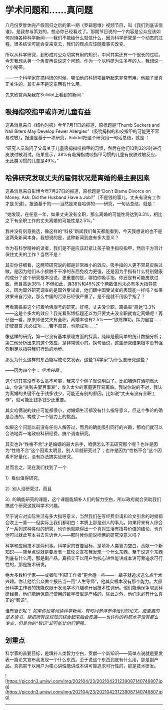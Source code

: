 # 学术问题和……真问题

八月份罗胖休完产假回归之后的第一期《罗辑思维》视频节目，叫《我们到底该信谁》，是我参与策划的，想必你已经看过了。那期节目说的一个内容是公众应该如何对待各种科学新闻——我们不能给什么就信什么，因为科学研究是一个动态的过程，很多结论可能会变来变去，我们的观点应该随着事实改变。

所以从科学研究，到形成对公众切实有用的知识，中间其实还有一个很长的过程。今天我想从另一个角度再说说这个问题。作为一个以科研为生多年的人，我想说一个小秘密。

——一个科学家在搞科研的时候，哪怕他的科研项目听起来非常有用，他脑子里真正关注的，其实并不是这东西有什么用。

先来欣赏两条我在Solidot上看到的新闻：

## 吸拇指咬指甲或许对儿童有益

这条消息来自《纽约时报》今年7月11日的报道，原标题是“Thumb Suckers and Nail Biters May Develop Fewer Allergies”（吸吮拇指的和咬指甲的可能更不容易过敏）。报道是基于一项研究，Solidot把这个研究用一句话总结，就是 ：

“研究人员询问了父母关于儿童吸拇指咬指甲的习惯，然后在他们13到32岁时进行皮肤过敏测试。结果显示，38%有吸拇指或咬指甲习惯的儿童有皮肤过敏反应，无此类习惯的儿童是49%。”

## 哈佛研究发现丈夫的雇佣状况是离婚的最主要因素

这条消息来自彭博今年7月27日的报道，原标题是“Don’t Blame Divorce on Money. Ask: Did the Husband Have a Job?”（不是钱的事儿，丈夫有没有工作才是关键）。报道基于的——当然是来自哈佛的——研究，一句话总结，就是：

“她发现，在任意一年，如果丈夫没有全职，那么离婚的可能性将达到3.3%，相比之下有全职工作的丈夫离婚的可能性是2.5%。”

我并没有刻意挑选，像这样的“科技”新闻我们每天都能看到，今天我想说的也不是这两条新闻本身。我想说的是，这种新闻到底有多大意义？

作为有科学精神的读者，我们是不是应该赶紧让孩子吸手指咬指甲，然后千方百计保住丈夫的工作？当然不是！

其实你仔细看，这两项研究说的都是非常微小的效应。吸手指的人更不容易皮肤过敏，是因为他们从小接触不干净的东西免疫力更强，还是因为手指有什么特别健康的成分？这个研究根本没说。更重要的是，哪怕你吸手指，你还是有可能皮肤过敏，而且高达38%！不但如此，连38%和49%这个两数值也未必有多大指导意义，因为国外研究调查的是国外受试者，他们跟中国受试者的表现能一样吗？如果效果来自污染，那么中国的污染已经很严重了，是不是就不用吸手指了？

再看离婚率这个打着哈佛旗号的研究。好吧，丈夫没全职，离婚率“高达”3.3%——这是个多大的效应？我光看彭博标题还以为只要丈夫没全职就肯定离婚呢！再仔细一看，原来即便丈夫有全职，离婚率也有2.5%——“欲练神功，挥刀自宫……即使自宫 未必成功……若不自宫，也能成功……”

像这样的研究，第一它没有基本原理方面的探索，纯粹是最简单的统计数据分析；第二他分析出来的这个效应，是非常微小的。换句话说，这些研究结果根本没有强烈到足以指导我们行动的地步。

那么为什么这样的东西能写成论文发表，这些“科学家”为什么要研究这些？

——因为四个字： *学术兴趣* 。

这个词其实没有多么高不可攀，我来举个例子就说明白了。比如咱俩在酒吧侃大山，你说“贫贱夫妻百事哀”，收入太少的家庭更容易离婚。我说你说的不对，我认为离婚的关键不在于钱多钱少，可能还有别的原因，比如说“丈夫有没有全职工作”，就可能比钱多钱少还重要。

其实咱俩说的效应可能都很小，对婚姻生活都没有什么指导意义，但这个争论的确是合法的，构成了一个智力上的挑战。

如果这个问题以前没有任何人解答过，而且的确能吸引同行的兴趣，那咱们就可以合法地弄一笔政府科研经费，搞个调查研究。

其实也许“性格不合”才是婚姻的最大杀手，咱俩怎么不去研究那个呢？也许是因为“性格不合”这个因素太明显，别人早就研究过了；也许是因为“性格不合”这个因素不好量化，没有办法搞实证研究。

总而言之，现在我们找到了一个

1）看似值得研究，

2）别人没研究过，而且

3）的确能研究的课题，这个课题能填补人们的智力空白，所以政府就会资助我们搞这个研究这就叫学术兴趣。

至于说它对实际生活有多大指导意义，当然我们在写经费申请和论文引言的时候都会吹上一番——但实际上我们都明白：本质上那是别人的事儿。如果将来有人综合了一系列这种类似的研究，也许他就能得出一个真对生活有指导价值的结论，也许他可以就此写本书去告诉世人——那时候你能说咱俩的研究没意义吗？

科学和应用技术是两码事。科学家的首要目标，是填补人类智力空白，贡献一个新知识——简单点说就是要发表一篇论文宣布我发现一个什么东西。至于说这个东西到底有什么用，那是副产品。真抓实干以用户为核心讲性能讲成本讲可靠追求可行性的，那是技术研发。

绝大多数科学家——或者叫“科研工作者”更合适一些——一辈子就追求这么点学术兴趣。你让他给公众做个报告当一回“人生导师”，他其实根本没有那个能力。大部分科学工作者的技能仅限于发现学术兴趣和开展技术性调研。他们能确保争取到科研经费，他们能确保自己使用的数学模型是严格的，除此之外，他们未必有什么真正的“智识”。

谁有智识呢？ *如果你经常阅读科学新闻，有时间参详参详他们的论文，更重要的是多读书，能把所有这些知识综合起来融会贯通——也许你的科研水平没有那么专业，但是你的“智识”却可能比他们更强。*

## 划重点

科学家的首要目标，是填补人类智力空白，贡献一个新知识——简单点说就是要发表一篇论文宣布我发现一个什么东西。至于说这个东西到底有什么用，那是副产品。真抓实干以用户为核心讲性能讲成本讲可靠追求可行性的，那是技术研发。

![https://piccdn3.umiwi.com/img/202104/23/202104231239087140746807.jpg](https://piccdn3.umiwi.com/img/202104/23/202104231239087140746807.jpg)

---
